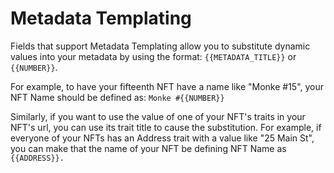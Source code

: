# Metadata Templating

Fields that support Metadata Templating allow you to substitute dynamic values into your metadata by using the format: `{{METADATA_TITLE}}` or `{{NUMBER}}`.

For example, to have your fifteenth NFT have a name like "Monke #15", your NFT Name should be defined as: `Monke #{{NUMBER}}`

Similarly, if you want to use the value of one of your NFT's traits in your NFT's url, you can use its trait title to cause the substitution. For example, if everyone of your NFTs has an Address trait with a value like "25 Main St", you can make that the name of your NFT be defining NFT Name as `{{ADDRESS}}.`
